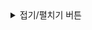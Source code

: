 <details>
<summary>접기/펼치기 버튼</summary>
<div markdown="1">

# 개요

https://www.ispyconnect.com/

iSpy is the world’s most popular open source video surveillance application. It's compatible with the the vast majority of consumer webcams and IP cameras. With more than 2 million users worldwide, iSpy works with more cameras and devices than anything else on the market.

![iSpyInterface](https://www.ispyconnect.com/content/ebook/ispysurface.jpg)

## Agent
We have a new platform called Agent which runs as a service and has a full local and remote UI that works on all devices and doesn't require port forwarding for remote access. We've added everything in iSpy plus a lot more to Agent. Check it out on our downloads page

https://www.ispyconnect.com/download.aspx

## About iSpy

Started back in 2007 the software has continually evolved and improved to become a robust, feature rich solution.

The number one use of iSpy is small business security, but home monitoring, neighborhood watch, checking in on the kids, desktop monitoring and mobile access through a iSpyConnect.com are valued features.

Facial recognition and detection of changes in lighting and audio offer the subtleties that set the software apart from competitors.

Getting started with iSpy is easy: all you need is a webcam or IP camera connected to your computer or network.

iSpy connects to the camera and shows the live view. You can then define specific areas of the video that iSpy should watch for movement, and set a threshold value for the amount of motion that would trigger automatic recording. iSpy can also operate in always-recording or manual-recording modes and supports scheduling and remote access (with an iSpyConnect subscription)

iSpy was designed to provide a low-cost alternative to expensive surveillance systems. It has become a highly scalable application that can be tailored to record and take actions on specific incidents as defined by the user either locally or remotely.

## Installing iSpy

https://www.ispyconnect.com/download.aspx

## Compiling iSpy
The solution requires **Visual Studio 2019** to build. Choose 32 or 64 bit version to build.

For building the Setup project [Wix Toolset 3.11](http://wixtoolset.org/) must be installed. (Make sure you restart Visual Studio after installing)

To build the full installer select x86 or x64 Release mode and compile the Bootstrap project. Installer will be generated in  
Wix\Bootstrap\bin\Release

***Remove the signing post build event command as the code signing certificate is not part of the source code of the project.***

If you have dll reference errors when building you may need to go into the DLLS folder and right-click - unblock the DLLs. (Windows Security issue)



</div>
</details>